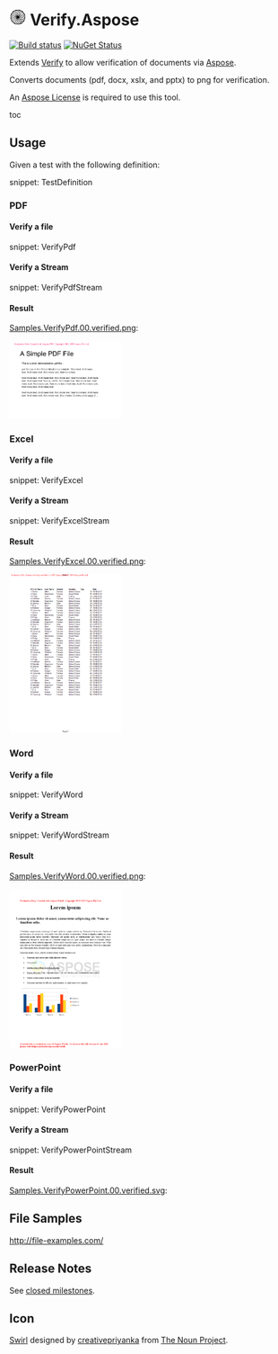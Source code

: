 # <img src="/src/icon.png" height="30px"> Verify.Aspose

[![Build status](https://ci.appveyor.com/api/projects/status/7k8hh0guut2ioak2?svg=true)](https://ci.appveyor.com/project/SimonCropp/Verify-Aspose)
[![NuGet Status](https://img.shields.io/nuget/v/Verify.Aspose.svg)](https://www.nuget.org/packages/Verify.Aspose/)

Extends [Verify](https://github.com/SimonCropp/Verify) to allow verification of documents via [Aspose](https://www.aspose.com/).

Converts documents (pdf, docx, xslx, and pptx) to png for verification.

An [Aspose License](https://purchase.aspose.com/policies/license-types) is required to use this tool.

toc


## Usage

Given a test with the following definition:

snippet: TestDefinition


### PDF


#### Verify a file

snippet: VerifyPdf


#### Verify a Stream

snippet: VerifyPdfStream


#### Result

[Samples.VerifyPdf.00.verified.png](/src/Tests/Samples.VerifyPdf.00.verified.png):

<img src="/src/Tests/Samples.VerifyPdf.00.verified.png" width="200px">


### Excel


#### Verify a file

snippet: VerifyExcel


#### Verify a Stream

snippet: VerifyExcelStream


#### Result

[Samples.VerifyExcel.00.verified.png](/src/Tests/Samples.VerifyExcel.00.verified.png):

<img src="/src/Tests/Samples.VerifyExcel.00.verified.png" width="200px">


### Word


#### Verify a file

snippet: VerifyWord


#### Verify a Stream

snippet: VerifyWordStream


#### Result

[Samples.VerifyWord.00.verified.png](/src/Tests/Samples.VerifyWord.00.verified.png):

<img src="/src/Tests/Samples.VerifyWord.00.verified.png" width="200px">


### PowerPoint


#### Verify a file

snippet: VerifyPowerPoint


#### Verify a Stream

snippet: VerifyPowerPointStream


#### Result

[Samples.VerifyPowerPoint.00.verified.svg](/src/Tests/Samples.VerifyPowerPoint.00.verified.svg):


## File Samples

http://file-examples.com/


## Release Notes

See [closed milestones](../../milestones?state=closed).


## Icon

[Swirl](https://thenounproject.com/term/swirl/1568686/) designed by [creativepriyanka](https://thenounproject.com/creativepriyanka) from [The Noun Project](https://thenounproject.com/creativepriyanka).